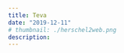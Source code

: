 ```yaml
---
title: Teva
date: "2019-12-11"
# thumbnail: ./herschel2web.png
description:
---
```


<!-- ![birkenstock](./socksAll.jpg) -->

